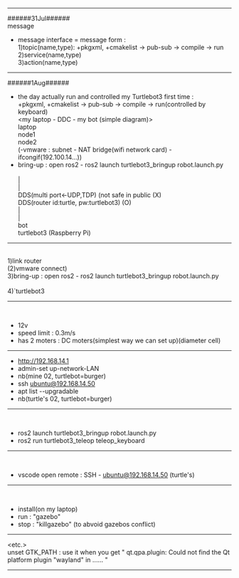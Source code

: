 ***

######31Jul###### <br>
message <br>
 - message interface = message form : <br>
    1)topic(name,type): +pkgxml, +cmakelist -> pub-sub -> compile -> run <br>
    2)service(name,type) <br>
    3)action(name,type) <br>

***

######1Aug###### <br>
 - the day actually run and controlled my Turtlebot3 first time : <br>
    +pkgxml, +cmakelist -> pub-sub -> compile -> run(controlled by keyboard) <br>
<my laptop - DDC - my bot (simple diagram)>  <br> 
 laptop <br>
 node1 <br>	
 node2  <br>
(-vmware : subnet - NAT bridge(wifi network card) - ifcongif(192.100.14...))  <br>
 - bring-up : open ros2 - ros2 launch turtlebot3_bringup robot.launch.py  <br>		 
| <br>
| <br>
DDS(multi port<-UDP,TDP) (not safe in public  (X) <br>
DDS(router id:turtle, pw:turtlebot3) 	        (O) <br>
| <br>
| <br>
bot  <br>
turtlebot3 (Raspberry Pi) <br>

***

<turtlebot3 running order>  <br>
1)link router <br>
(2)vmware connect) <br>
3)bring-up : open ros2 - ros2 launch turtlebot3_bringup robot.launch.py <br>	
4)`turtlebot3 <br>

***

<turtlebot3 info>  <br>
- 12v <br>
- speed limit : 0.3m/s <br>
- has 2 moters : DC moters(simplest way we can set up)(diameter cell) <br>

***

 - http://192.168.14.1 <br>
 - admin-set up-network-LAN <br>
 - nb(mine 02, turtlebot=burger) <br>
 - ssh ubuntu@192.168.14.50  <br>
 - apt list --upgradable  <br>
 - nb(turtle's 02, turtlebot=burger) <br>

 ***


<on terminal> <br>
 - ros2 launch turtlebot3_bringup robot.launch.py  <br>
 - ros2 run turtlebot3_teleop teleop_keyboard <br>

***

<on vscode>  <br>
 - vscode open remote : SSH - ubuntu@192.168.14.50 (turtle's) <br>
 
 ***

<gazebo simulator>  <br>
 - install(on my laptop)  <br>
 - run : "gazebo"  <br>
 - stop : "killgazebo" (to abvoid gazebos conflict)  <br>

***

<etc.>  <br>
unset GTK_PATH : use it when you get " qt.qpa.plugin: Could not find the Qt platform plugin "wayland" in ...... "

***
